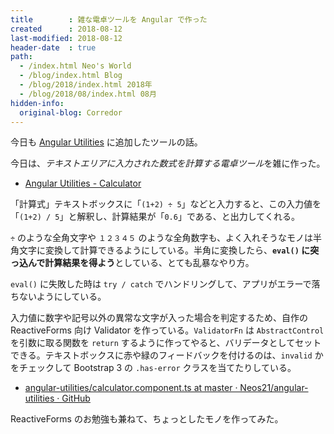```yaml
---
title        : 雑な電卓ツールを Angular で作った
created      : 2018-08-12
last-modified: 2018-08-12
header-date  : true
path:
  - /index.html Neo's World
  - /blog/index.html Blog
  - /blog/2018/index.html 2018年
  - /blog/2018/08/index.html 08月
hidden-info:
  original-blog: Corredor
---
```


今日も [Angular Utilities](https://neos21.github.io/angular-utilities/) に追加したツールの話。

今日は、*テキストエリアに入力された数式を計算する電卓ツール*を雑に作った。

- [Angular Utilities - Calculator](https://neos21.github.io/angular-utilities/calculator)

「計算式」テキストボックスに「`(1+2) ÷ 5`」などと入力すると、この入力値を「`(1+2) / 5`」と解釈し、計算結果が「`0.6`」である、と出力してくれる。

`÷` のような全角文字や `１２３４５` のような全角数字も、よく入れそうなモノは半角文字に変換して計算できるようにしている。半角に変換したら、**`eval()` に突っ込んで計算結果を得よう**としている、とても乱暴なやり方。

`eval()` に失敗した時は `try / catch` でハンドリングして、アプリがエラーで落ちないようにしている。

入力値に数字や記号以外の異常な文字が入った場合を判定するため、自作の ReactiveForms 向け Validator を作っている。`ValidatorFn` は `AbstractControl` を引数に取る関数を `return` するように作ってやると、バリデータとしてセットできる。テキストボックスに赤や緑のフィードバックを付けるのは、`invalid` かをチェックして Bootstrap 3 の `.has-error` クラスを当てたりしている。

- [angular-utilities/calculator.component.ts at master · Neos21/angular-utilities · GitHub](https://github.com/Neos21/angular-utilities/blob/master/src/app/pages/calculator/calculator/calculator.component.ts)

ReactiveForms のお勉強も兼ねて、ちょっとしたモノを作ってみた。

